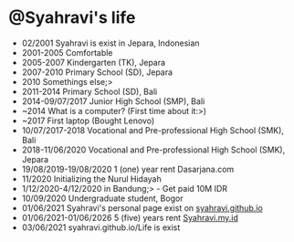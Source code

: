 @Syahravi's life
===============

- 02/2001 Syahravi is exist in Jepara, Indonesian
- 2001-2005 Comfortable
- 2005-2007 Kindergarten (TK), Jepara
- 2007-2010 Primary School (SD), Jepara
- 2010 Somethings else;>
- 2011-2014 Primary School (SD), Bali
- 2014-09/07/2017 Junior High School (SMP), Bali
- ~2014 What is a computer? (First time about it:>)
- ~2017 First laptop (Bought Lenovo)
- 10/07/2017-2018 Vocational and  Pre-professional High School (SMK), Bali
- 2018-11/06/2020 Vocational and Pre-professional High School (SMK), Jepara
- 19/08/2019-19/08/2020 1 (one) year rent Dasarjana.com
- 11/2020 Initializing the Nurul Hidayah
- 1/12/2020-4/12/2020 in Bandung;> - Get paid 10M IDR
- 10/09/2020 Undergraduate student, Bogor
- 01/06/2021 Syahravi's personal page exist on [syahravi.github.io](https://syahravi.github.io)
- 01/06/2021-01/06/2026 5 (five) years rent [Syahravi.my.id](https://www.syahravi.my.id)
- 03/06/2021 syahravi.github.io/Life is exist
